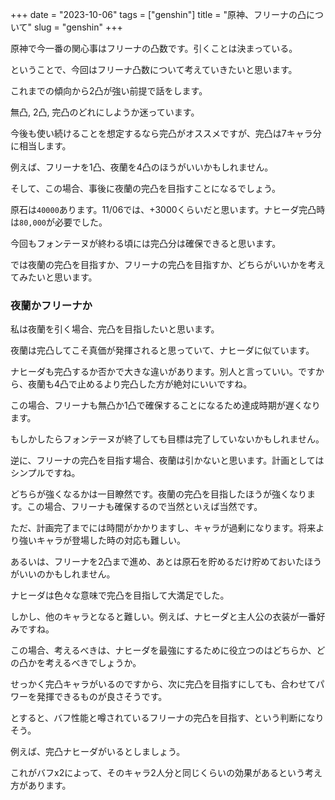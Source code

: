 +++
date = "2023-10-06"
tags = ["genshin"]
title = "原神、フリーナの凸について"
slug = "genshin"
+++

原神で今一番の関心事はフリーナの凸数です。引くことは決まっている。

ということで、今回はフリーナ凸数について考えていきたいと思います。

これまでの傾向から2凸が強い前提で話をします。

無凸, 2凸, 完凸のどれにしようか迷っています。

今後も使い続けることを想定するなら完凸がオススメですが、完凸は7キャラ分に相当します。

例えば、フリーナを1凸、夜蘭を4凸のほうがいいかもしれません。

そして、この場合、事後に夜蘭の完凸を目指すことになるでしょう。

原石は`40000`あります。11/06では、+3000くらいだと思います。ナヒーダ完凸時は`80,000`が必要でした。

今回もフォンテーヌが終わる頃には完凸分は確保できると思います。

では夜蘭の完凸を目指すか、フリーナの完凸を目指すか、どちらがいいかを考えてみたいと思います。

### 夜蘭かフリーナか

私は夜蘭を引く場合、完凸を目指したいと思います。

夜蘭は完凸してこそ真価が発揮されると思っていて、ナヒーダに似ています。

ナヒーダも完凸するか否かで大きな違いがあります。別人と言っていい。ですから、夜蘭も4凸で止めるより完凸した方が絶対にいいですね。

この場合、フリーナも無凸か1凸で確保することになるため達成時期が遅くなります。

もしかしたらフォンテーヌが終了しても目標は完了していないかもしれません。

逆に、フリーナの完凸を目指す場合、夜蘭は引かないと思います。計画としてはシンプルですね。

どちらが強くなるかは一目瞭然です。夜蘭の完凸を目指したほうが強くなります。この場合、フリーナも確保するので当然といえば当然です。

ただ、計画完了までには時間がかかりますし、キャラが過剰になります。将来より強いキャラが登場した時の対応も難しい。

あるいは、フリーナを2凸まで進め、あとは原石を貯めるだけ貯めておいたほうがいいのかもしれません。

ナヒーダは色々な意味で完凸を目指して大満足でした。

しかし、他のキャラとなると難しい。例えば、ナヒーダと主人公の衣装が一番好みですね。

この場合、考えるべきは、ナヒーダを最強にするために役立つのはどちらか、どの凸かを考えるべきでしょうか。

せっかく完凸キャラがいるのですから、次に完凸を目指すにしても、合わせてパワーを発揮できるものが良さそうです。

とすると、バフ性能と噂されているフリーナの完凸を目指す、という判断になりそう。

例えば、完凸ナヒーダがいるとしましょう。

これがバフx2によって、そのキャラ2人分と同じくらいの効果があるという考え方があります。

